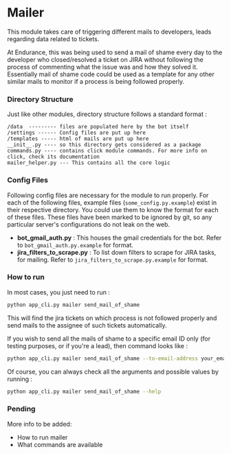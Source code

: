 # Mailer

This module takes care of triggering different mails to developers, leads regarding data related to tickets. 

At Endurance, this was being used to send a mail of shame every day to the developer who closed/resolved a ticket on JIRA without following the process of commenting what the issue was and how they solved it. Essentially mail of shame code could be used as a template for any other similar mails to monitor if a process is being followed properly.


### Directory Structure
Just like other modules, directory structure follows a standard format : 

```
/data  --------- files are populated here by the bot itself
/settings ------ Config files are put up here
/templates ----- html of mails are put up here
__init__.py ---- so this directory gets considered as a package
commands.py ---- contains click module commands. For more info on click, check its documentation
mailer_helper.py --- This contains all the core logic 
```

### Config Files

Following config files are necessary for the module to run properly. For each of the following files, example files (`some_config.py.example`) exist in their respective directory. You could use them to know the format for each of these files. These files have been marked to be ignored by git, so any particular server's configurations do not leak on the web.

- **bot_gmail_auth.py** : This houses the gmail credentials for the bot. Refer to `bot_gmail_auth.py.example` for format.
- **jira_filters_to_scrape.py** : To list down filters to scrape for JIRA tasks, for mailing. Refer to `jira_filters_to_scrape.py.example` for format.


### How to run

In most cases, you just need to run : 
```bash
python app_cli.py mailer send_mail_of_shame
```
This will find the jira tickets on which process is not followed properly and send mails to the assignee of such tickets automatically. 

If you wish to send all the mails of shame to a specific email ID only (for testing purposes, or if you're a lead), then command looks like : 
```bash
python app_cli.py mailer send_mail_of_shame --to-email-address your_email@gmail.com
```

Of course, you can always check all the arguments and possible values by running : 

```bash
python app_cli.py mailer send_mail_of_shame --help
```

### Pending
More info to be added:
- How to run mailer
- What commands are available
